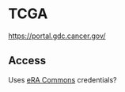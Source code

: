
#	TCGA

https://portal.gdc.cancer.gov/



##	Access

Uses [eRA Commons](docs/eRACommons) credentials?


